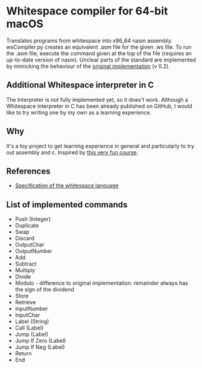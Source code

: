 # Whitespace compiler for 64-bit macOS
Translates programs from whitespace into x86_64 nasm assembly. 
wsCompiler.py creates an equivalent .asm file for the given .ws file. To run the .asm file, execute the command given at the top of the file (requires an up-to-date version of nasm).
Unclear parts of the standard are implemented by mimicking the behaviour of the [original implementation](https://web.archive.org/web/20150717140342/http://compsoc.dur.ac.uk:80/whitespace/download.php) (v 0.2).

## Additional Whitespace interpreter in C
The Interpreter is not fully implemented yet, so it does't work.
Although a Whitespace interpreter in C has been already published on GitHub, I would like to try writing one by my own as a learning experience.

## Why

It's a toy project to get learning experience in general and particularly to try out assembly and c. Inspired by [this very fun course](https://www.nand2tetris.org/).

## References
- [Specification of the whitespace language](https://web.archive.org/web/20151108084710/http://compsoc.dur.ac.uk:80/whitespace/tutorial.html) 

## List of implemented commands 
- Push (Integer)
- Duplicate
- Swap
- Discard
- OutputChar
- OutputNumber
- Add
- Subtract
- Multiply
- Divide
- Modulo - difference to original implementation: remainder always has the sign of the dividend
- Store 
- Retrieve
- InputNumber
- InputChar 
- Label (String)
- Call (Label)
- Jump (Label)
- Jump If Zero (Label)
- Jump If Neg (Label)
- Return
- End
